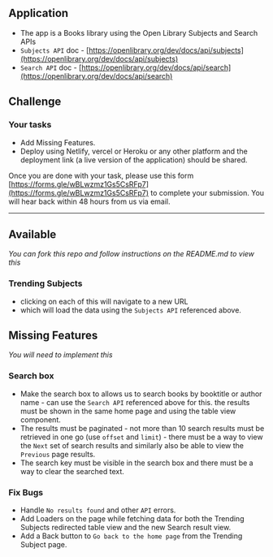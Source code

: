 ## Application
- The app is a Books library using the Open Library Subjects and Search APIs
- `Subjects API` doc - [https://openlibrary.org/dev/docs/api/subjects](https://openlibrary.org/dev/docs/api/subjects)
- `Search API` doc - [https://openlibrary.org/dev/docs/api/search](https://openlibrary.org/dev/docs/api/search)

## Challenge
### Your tasks
- Add Missing Features.
- Deploy using Netlify, vercel or Heroku or any other platform and the deployment link (a live version of the application) should be shared.

Once you are done with your task, please use this form [https://forms.gle/wBLwzmz1Gs5CsRFp7](https://forms.gle/wBLwzmz1Gs5CsRFp7) to complete your submission.
You will hear back within 48 hours from us via email.

---
## Available 
*You can fork this repo and follow instructions on the README.md to view this*
### Trending Subjects 
- clicking on each of this will navigate to a new URL 
- which will load the data using the `Subjects API` referenced above.

## Missing Features
*You will need to implement this*
### Search box
- Make the search box to allows us to search books by booktitle or author name - can use the `Search API` referenced above for this.
the results must be shown in the same home page and using the table view component.
- The results must be paginated - not more than 10 search results must be retrieved in one go (use `offset` and `limit`) - there must be a way to view the `Next` set of search results and similarly also be able to view the `Previous` page results.
- The search key must be visible in the search box and there must be a way to clear the searched text.

### Fix Bugs
- Handle `No results found` and other `API` errors.
- Add Loaders on the page while fetching data for both the Trending Subjects redirected table view and the new Search result view.
- Add a Back button to `Go back to the home page` from the Trending Subject page.